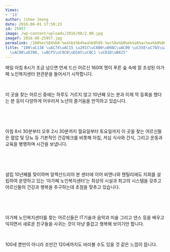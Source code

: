 ```yaml
---
Views:
- '13'
author: Jihee Jeong
date: 2016-08-01 17:59:23
id: 25957
image: /wp-content/uploads/2016/08/2.00.jpg
imagef: 2016-08-25957.jpg
permalink: /100%ec%84%b8-%ea%b1%b4%ea%b0%95-%ec%9a%b0%eb%a6%ac%ea%b0%80-%ec%95%9e%ec%9e%a5%ec%95%84%ea%b0%80%ed%8e%98-%eb%b3%b5%ec%a7%80%ed%96%a5%ec%83%81-%ec%b4%9d%eb%a0%a5/
title: "100\uC138 \uAC74\uAC15 \u201C\uC6B0\uB9AC\uAC00 \uC55E\uC7A5\u201D\u2026\uC544\
  \uAC00\uD398, \uBCF5\uC9C0\uD5A5\uC0C1 \uCD1D\uB825"
---
```


매일 아침 8시가 조금 넘으면 연세 드신 어르신 160여 명이 푸른 숲 속에 잘 조성된 아가페 노인복지센터 현관문을 들어서기 시작합니다.

&nbsp;

이 곳을 찾는 어르신 중에는 하루도 거르지 않고 10년째 오는 분과 이제 막 등록을 했다는 분 등이 다양하게 어우러져 노년의 즐거움을 만끽하고 있습니다.

&nbsp;

&nbsp;

아침 8시 30분부터 오후 2시 30분까지 월요일부터 토요일까지 이 곳을 찾는 어르신들은 혈압 및 당뇨 등 기본적인 건강체크를 비롯해 아침, 저심 식사와 간식, 그리고 운동과 교육을 병행하며 시간을 보냅니다.

&nbsp;

&nbsp;

설립 10년째를 맞이하며 알렉산드리아 본 센터에 이어 비엔나와 챈틸리에도 지회를 설립하여 운영하고 있는 ‘아가페 노인복지센터’는 최상의 시설과 최고의 시스템을 갖추고 어르신들의 건강과 행복을 추구하는데 초점을 맞추고 있습니다.

&nbsp;

&nbsp;

아가페 노인복지센터를 찾는 어르신들은 IT기술과 음악과 미술 그리고 댄스 등을 배우고 익히면서 새로운 친구들을 사귀는 것이 마냥 즐겁고 행복해 보이기만 합니다.

&nbsp;

100세 뿐만이 아니라 조만간 120세까지도 바라볼 수도 있을 것 같은 느낌이 듭니다.